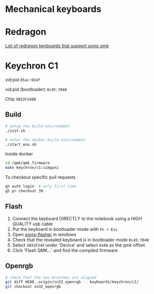 # Mechanical keyboards

# Redragon

[List of redragon keyboards that support sonix qmk](https://docs.google.com/spreadsheets/d/1uBWiHgeF1GwCICTLEvo8Vl19wy8l_bP2lSloxkSTgeg/edit#gid=0)

# Keychron C1

vid:pid `05ac:024f`

vid:pid (bootloader) `0c45:7040`

Chip `SN32F248B`

## Build

```bash
# setup the build environment
./init.sh

# enter the docker build environment
./start_env.sh
```

Inside docker

```bash
cd /qmk/qmk_firmware
make keychron/c1:simgunz
```

To checkout specific pull requests

```bash
gh auth login  # only first time
gh pr checkout 39
```

## Flash

1. Connect the keyboard DIRECTLY to the notebook using a HIGH QUALITY usb cable
2. Put the keyboard in bootloader mode with `Fn + Esc`
3. Open [sonix-flasher](https://github.com/SonixQMK/sonix-flasher/tags) in windows
4. Check that the revealed keyboard is in bootloader mode `0c45:7040`
5. Select `SN32F24X` under 'Device' and select `0x00` as the qmk offset
6. Click 'Flash QMK...' and find the compiled firmware

## Openrgb

```bash
# check that the two branches are aligned
git diff HEAD..origin/sn32_openrgb -- keyboards/keychron/c1/
git checkout sn32_openrgb
```

